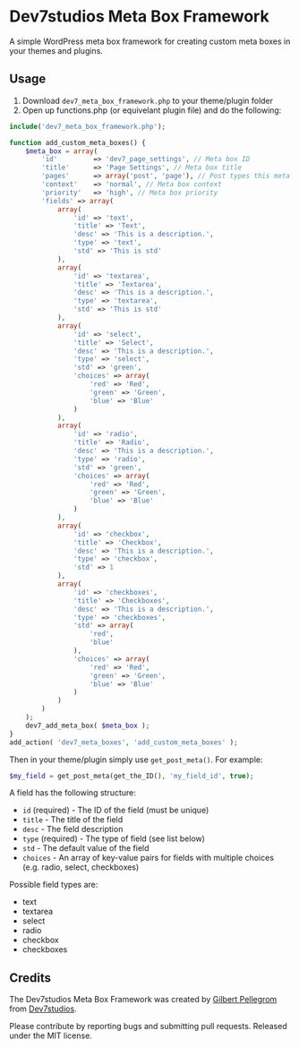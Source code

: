 # Dev7studios Meta Box Framework

A simple WordPress meta box framework for creating custom meta boxes in your themes and plugins.

## Usage

1. Download `dev7_meta_box_framework.php` to your theme/plugin folder
2. Open up functions.php (or equivelant plugin file) and do the following:

```php
include('dev7_meta_box_framework.php');

function add_custom_meta_boxes() {
	$meta_box = array(
		'id'         => 'dev7_page_settings', // Meta box ID
		'title'      => 'Page Settings', // Meta box title
		'pages'  	 => array('post', 'page'), // Post types this meta box should be shown on
		'context'    => 'normal', // Meta box context
		'priority'   => 'high', // Meta box priority
		'fields' => array(
			array(
	            'id' => 'text',
	            'title' => 'Text',
	            'desc' => 'This is a description.',
	            'type' => 'text',
	            'std' => 'This is std'
	        ),
	        array(
	            'id' => 'textarea',
	            'title' => 'Textarea',
	            'desc' => 'This is a description.',
	            'type' => 'textarea',
	            'std' => 'This is std'
	        ),
	        array(
	            'id' => 'select',
	            'title' => 'Select',
	            'desc' => 'This is a description.',
	            'type' => 'select',
	            'std' => 'green',
	            'choices' => array(
	                'red' => 'Red',
	                'green' => 'Green',
	                'blue' => 'Blue'
	            )
	        ),
	        array(
	            'id' => 'radio',
	            'title' => 'Radio',
	            'desc' => 'This is a description.',
	            'type' => 'radio',
	            'std' => 'green',
	            'choices' => array(
	                'red' => 'Red',
	                'green' => 'Green',
	                'blue' => 'Blue'
	            )
	        ),
	        array(
	            'id' => 'checkbox',
	            'title' => 'Checkbox',
	            'desc' => 'This is a description.',
	            'type' => 'checkbox',
	            'std' => 1
	        ),
	        array(
	            'id' => 'checkboxes',
	            'title' => 'Checkboxes',
	            'desc' => 'This is a description.',
	            'type' => 'checkboxes',
	            'std' => array(
	                'red',
	                'blue'
	            ),
	            'choices' => array(
	                'red' => 'Red',
	                'green' => 'Green',
	                'blue' => 'Blue'
	            )
	        )
		)
	);
	dev7_add_meta_box( $meta_box );
}
add_action( 'dev7_meta_boxes', 'add_custom_meta_boxes' );
```

Then in your theme/plugin simply use `get_post_meta()`. For example:

```php
$my_field = get_post_meta(get_the_ID(), 'my_field_id', true);
```

A field has the following structure:

* `id` (required) - The ID of the field (must be unique)
* `title` - The title of the field
* `desc` - The field description
* `type` (required) - The type of field (see list below)
* `std` - The default value of the field
* `choices` - An array of key-value pairs for fields with multiple choices (e.g. radio, select, checkboxes)

Possible field types are:

* text
* textarea
* select
* radio
* checkbox
* checkboxes

## Credits

The Dev7studios Meta Box Framework was created by [Gilbert Pellegrom](http://gilbert.pellegrom.me) from [Dev7studios](http://dev7studios.com).

Please contribute by reporting bugs and submitting pull requests. Released under the MIT license.
